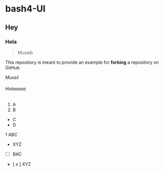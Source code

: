 # bash4-UI

## Hey

### Hola

> Musaib
 
This repository is meant to provide an example for **forking** a repository on GitHub
 
_Mussii_

###### Holaaaaa

1. A
2. B

- C
- D

1 ABC
  - XYZ

- [ ] BAC
- [ x ] XYZ
